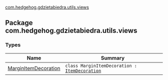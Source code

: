 [com.hedgehog.gdzietabiedra.utils.views](./index.md)

## Package com.hedgehog.gdzietabiedra.utils.views

### Types

| Name | Summary |
|---|---|
| [MarginItemDecoration](-margin-item-decoration/index.md) | `class MarginItemDecoration : `[`ItemDecoration`](https://developer.android.com/reference/android/support/v7/widget/RecyclerView/ItemDecoration.html) |
